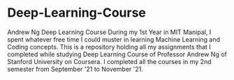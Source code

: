 # Deep-Learning-Course
Andrew Ng Deep Learning Course
During my 1st Year in MIT Manipal, I spent whatever free time I could muster in learning Machine Learning and Coding concepts. This is a repository holding all my assignments that I completed while studying Deep Learning Course of Professor Andrew Ng of Stanford University on Coursera. I completed all the courses in my 2nd semester from September '21 to November '21.
